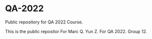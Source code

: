 # QA-2022

Public repository for QA 2022 Course.

This is the public repositor For Marc Q. Yun Z. For QA 2022. Group 12.
